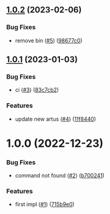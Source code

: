 ## [1.0.2](https://github.com/artus-cli/plugin-help/compare/v1.0.1...v1.0.2) (2023-02-06)


### Bug Fixes

* remove bin ([#5](https://github.com/artus-cli/plugin-help/issues/5)) ([98677c0](https://github.com/artus-cli/plugin-help/commit/98677c01889448750ab2dece781155074aa0aef8))



## [1.0.1](https://github.com/artus-cli/plugin-help/compare/v1.0.0...v1.0.1) (2023-01-03)


### Bug Fixes

* ci ([#3](https://github.com/artus-cli/plugin-help/issues/3)) ([83c7cb2](https://github.com/artus-cli/plugin-help/commit/83c7cb2aa5a36af9ac4a94d8b373c2f0b6e61044))


### Features

* update new artus ([#4](https://github.com/artus-cli/plugin-help/issues/4)) ([11f8440](https://github.com/artus-cli/plugin-help/commit/11f84403c583d4ed8e8d6ef30712b0ef2972698b))



# 1.0.0 (2022-12-23)


### Bug Fixes

* command not found ([#2](https://github.com/artus-cli/plugin-help/issues/2)) ([b700241](https://github.com/artus-cli/plugin-help/commit/b700241f20b53bc9121cff0381dd52fa92f569f6))


### Features

* first impl ([#1](https://github.com/artus-cli/plugin-help/issues/1)) ([715b9e0](https://github.com/artus-cli/plugin-help/commit/715b9e04fbab2ea4572a2f529c085039cc801a1c))



